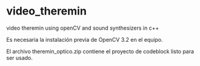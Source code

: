 # video_theremin
video theremin using openCV and sound synthesizers in c++

Es necesaria la instalación previa de OpenCV 3.2 en el equipo.

El archivo theremin_optico.zip contiene el proyecto de codeblock listo para ser usado.
